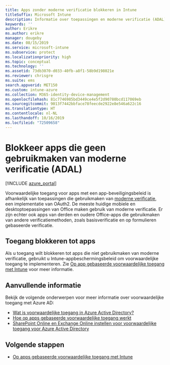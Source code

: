 ```yaml
---
title: Apps zonder moderne verificatie blokkeren in Intune
titleSuffix: Microsoft Intune
description: Informatie over toepassingen en moderne verificatie (ADAL) met Microsoft Intune.
keywords: ''
author: Erikre
ms.author: erikre
manager: dougeby
ms.date: 08/15/2019
ms.service: microsoft-intune
ms.subservice: protect
ms.localizationpriority: high
ms.topic: conceptual
ms.technology: ''
ms.assetid: 73db3070-d033-40fb-a8f1-58b9d198021e
ms.reviewer: chrisgre
ms.suite: ems
search.appverid: MET150
ms.custom: intune-azure
ms.collection: M365-identity-device-management
ms.openlocfilehash: 81c7746985bd3449ce4e5f2d90780bcd117069eb
ms.sourcegitcommit: 9013f7442bbface78feecde2922e8e546a622c16
ms.translationtype: HT
ms.contentlocale: nl-NL
ms.lasthandoff: 10/16/2019
ms.locfileid: "72509658"
---
```

# <a name="block-apps-that-dont-use-modern-authentication-adal"></a>Blokkeer apps die geen gebruikmaken van moderne verificatie (ADAL)

[!INCLUDE [azure_portal](../includes/azure_portal.md)]

Voorwaardelijke toegang voor apps met een app-beveiligingsbeleid is afhankelijk van toepassingen die gebruikmaken van [moderne verificatie](https://support.office.com/article/Using-Office-365-modern-authentication-with-Office-clients-776c0036-66fd-41cb-8928-5495c0f9168a), een implementatie van OAuth2. De meeste huidige mobiele en desktoptoepassingen van Office maken gebruik van moderne verificatie. Er zijn echter ook apps van derden en oudere Office-apps die gebruikmaken van andere verificatiemethoden, zoals basisverificatie en op formulieren gebaseerde verificatie.

## <a name="block-access-to-apps"></a>Toegang blokkeren tot apps

Als u toegang wilt blokkeren tot apps die niet gebruikmaken van moderne verificatie, gebruikt u Intune-appbeschermingsbeleid om voorwaardelijke toegang te implementeren. Zie [Op app gebaseerde voorwaardelijke toegang met Intune](app-based-conditional-access-intune.md) voor meer informatie.

## <a name="additional-information"></a>Aanvullende informatie

Bekijk de volgende onderwerpen voor meer informatie over voorwaardelijke toegang met Azure AD:
- [Wat is voorwaardelijke toegang in Azure Active Directory?](https://docs.microsoft.com/azure/active-directory/conditional-access/overview)
- [Hoe op apps gebaseerde voorwaardelijke toegang werkt](app-based-conditional-access-intune.md#how-app-based-conditional-access-works)
- [SharePoint Online en Exchange Online instellen voor voorwaardelijke toegang voor Azure Active Directory](https://docs.microsoft.com/azure/active-directory/conditional-access/conditional-access-for-exo-and-spo)

## <a name="next-steps"></a>Volgende stappen

- [Op apps gebaseerde voorwaardelijke toegang met Intune](app-based-conditional-access-intune.md)
